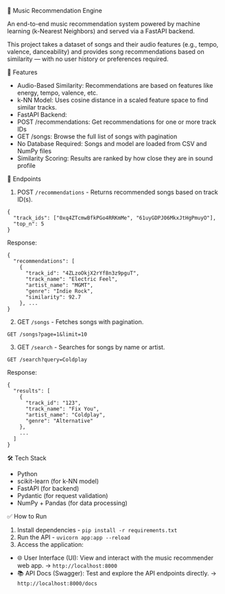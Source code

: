 🎵 Music Recommendation Engine

An end-to-end music recommendation system powered by machine learning (k-Nearest Neighbors) and served via a FastAPI backend.

This project takes a dataset of songs and their audio features (e.g., tempo, valence, danceability) and provides song recommendations based on similarity — with no user history or preferences required.

🧠 Features
- Audio-Based Similarity: Recommendations are based on features like energy, tempo, valence, etc.
- k-NN Model: Uses cosine distance in a scaled feature space to find similar tracks.
- FastAPI Backend:
- POST /recommendations: Get recommendations for one or more track IDs
- GET /songs: Browse the full list of songs with pagination
- No Database Required: Songs and model are loaded from CSV and NumPy files
- Similarity Scoring: Results are ranked by how close they are in sound profile

🚀 Endpoints

1. POST `/recommendations` - Returns recommended songs based on track ID(s).
```
{
  "track_ids": ["0xq4ZTcmwBfkPGo4RRKmMe", "61uyGDPJ06MkxJtHgPmuyO"],
  "top_n": 5
}
```
Response:
```
{
  "recommendations": [
    {
      "track_id": "4ZLzoOkjX2rYf8n3z9pguT",
      "track_name": "Electric Feel",
      "artist_name": "MGMT",
      "genre": "Indie Rock",
      "similarity": 92.7
    }, ...
}
```

2. GET `/songs` - Fetches songs with pagination.
```
GET /songs?page=1&limit=10
```

3. GET `/search` - Searches for songs by name or artist.
```
GET /search?query=Coldplay
```
Response:
```
{
  "results": [
    {
      "track_id": "123",
      "track_name": "Fix You",
      "artist_name": "Coldplay",
      "genre": "Alternative"
    },
    ...
  ]
}
```

🛠 Tech Stack
- Python
- scikit-learn (for k-NN model)
- FastAPI (for backend)
- Pydantic (for request validation)
- NumPy + Pandas (for data processing)

✅ How to Run
1.	Install dependencies - `pip install -r requirements.txt`
2.	Run the API - `uvicorn app:app --reload`
3.	Access the application:
- 🌐 User Interface (UI): View and interact with the music recommender web app. -> `http://localhost:8000`
-	📚 API Docs (Swagger): Test and explore the API endpoints directly. -> `http://localhost:8000/docs`

